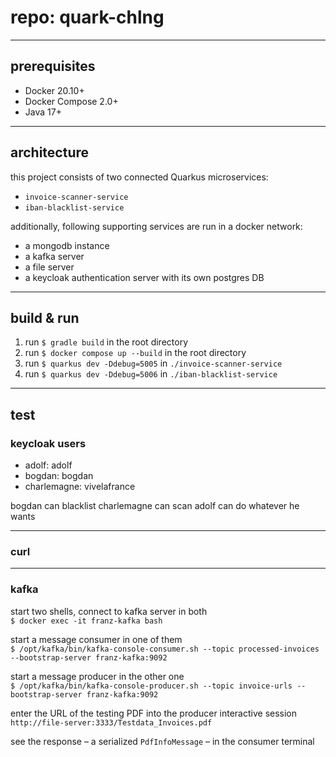 # repo: quark-chlng

---
## prerequisites
- Docker 20.10+
- Docker Compose 2.0+
- Java 17+

---
## architecture
this project consists of two connected Quarkus microservices:
- `invoice-scanner-service`
- `iban-blacklist-service`

additionally, following supporting services are run in a docker network:
- a mongodb instance
- a kafka server
- a file server
- a keycloak authentication server with its own postgres DB

---
## build & run
1. run `$ gradle build` in the root directory
2. run `$ docker compose up --build` in the root directory
3. run `$ quarkus dev -Ddebug=5005` in `./invoice-scanner-service`
4. run `$ quarkus dev -Ddebug=5006` in `./iban-blacklist-service`

---
## test

### keycloak users
- adolf: adolf
- bogdan: bogdan
- charlemagne: vivelafrance

bogdan can blacklist
charlemagne can scan
adolf can do whatever he wants

---
### curl

---
### kafka

start two shells, connect to kafka server in both
<br>
```$ docker exec -it franz-kafka bash```

start a message consumer in one of them
<br>
```$ /opt/kafka/bin/kafka-console-consumer.sh --topic processed-invoices --bootstrap-server franz-kafka:9092```

start a message producer in the other one
<br>
```$ /opt/kafka/bin/kafka-console-producer.sh --topic invoice-urls --bootstrap-server franz-kafka:9092```

enter the URL of the testing PDF into the producer interactive session
<br>
```http://file-server:3333/Testdata_Invoices.pdf```

see the response – a serialized `PdfInfoMessage` – in the consumer terminal
